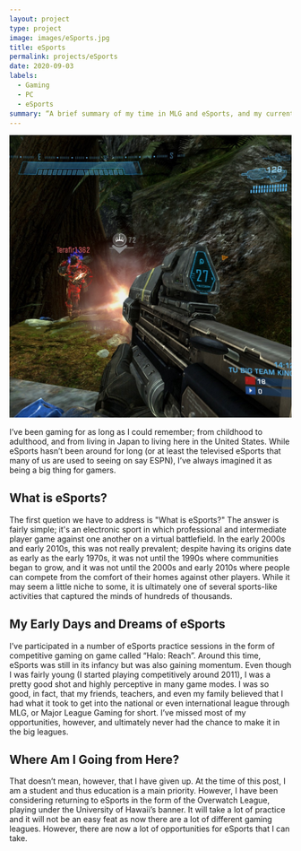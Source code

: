 ```yaml
---
layout: project
type: project
image: images/eSports.jpg
title: eSports
permalink: projects/eSports
date: 2020-09-03
labels:
  - Gaming
  - PC
  - eSports
summary: “A brief summary of my time in MLG and eSports, and my current plans for future eSports events”
---
```


<img class="ui medium right floated rounded image" src="/images/eSports.jpg">

I’ve been gaming for as long as I could remember; from childhood to adulthood, and from living in Japan to living here in the United States. While eSports hasn’t been around for long (or at least the televised eSports that many of us are used to seeing on say ESPN), I’ve always imagined it as being a big thing for gamers.

## What is eSports?
The first quetion we have to address is "What is eSports?" The answer is fairly simple; it's an electronic sport in which professional and intermediate player game against one another on a virtual battlefield. In the early 2000s and early 2010s, this was not really prevalent; despite having its origins date as early as the early 1970s, it was not until the 1990s where communities began to grow, and it was not until the 2000s and early 2010s where people can compete from the comfort of their homes against other players. While it may seem a little niche to some, it is ultimately one of several sports-like activities that captured the minds of hundreds of thousands.

## My Early Days and Dreams of eSports
I’ve participated in a number of eSports practice sessions in the form of competitive gaming on game called “Halo: Reach”. Around this time, eSports was still in its infancy but was also gaining momentum. Even though I was fairly young (I started playing competitively around 2011), I was a pretty good shot and highly perceptive in many game modes. I was so good, in fact, that my friends, teachers, and even my family believed that I had what it took to get into the national or even international league through MLG, or Major League Gaming for short. I’ve missed most of my opportunities, however, and ultimately never had the chance to make it in the big leagues.

## Where Am I Going from Here?
That doesn’t mean, however, that I have given up. At the time of this post, I am a student and thus education is a main priority. However, I have been considering returning to eSports in the form of the Overwatch League, playing under the University of Hawaii’s banner. It will take a lot of practice and it will not be an easy feat as now there are a lot of different gaming leagues. However, there are now a lot of opportunities for eSports that I can take.

